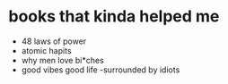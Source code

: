 # books that kinda helped me 
- 48 laws of power 
- atomic hapits 
- why men love bi*ches 
- good vibes good life 
-surrounded by idiots 
